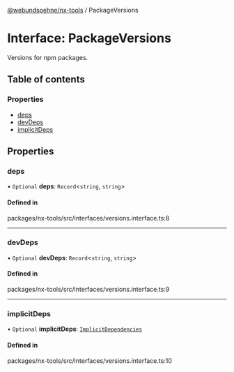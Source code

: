 [@webundsoehne/nx-tools](../README.md) / PackageVersions

# Interface: PackageVersions

Versions for npm packages.

## Table of contents

### Properties

- [deps](PackageVersions.md#deps)
- [devDeps](PackageVersions.md#devdeps)
- [implicitDeps](PackageVersions.md#implicitdeps)

## Properties

### deps

• `Optional` **deps**: `Record`<`string`, `string`\>

#### Defined in

packages/nx-tools/src/interfaces/versions.interface.ts:8

---

### devDeps

• `Optional` **devDeps**: `Record`<`string`, `string`\>

#### Defined in

packages/nx-tools/src/interfaces/versions.interface.ts:9

---

### implicitDeps

• `Optional` **implicitDeps**: [`ImplicitDependencies`](../README.md#implicitdependencies)

#### Defined in

packages/nx-tools/src/interfaces/versions.interface.ts:10

